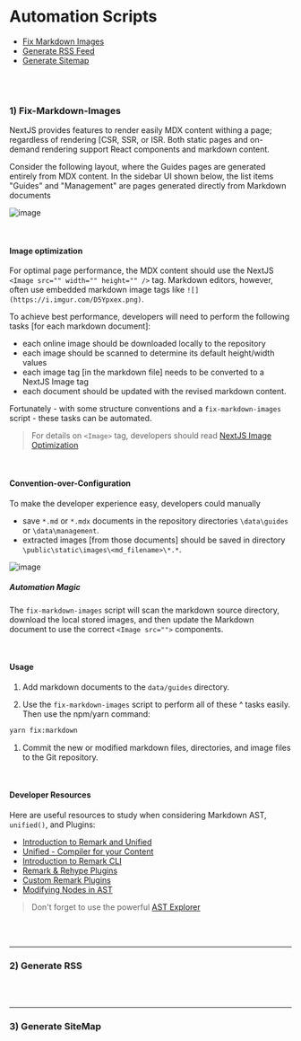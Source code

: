 # Automation Scripts

- [Fix Markdown Images](#1-fix-markdown-images)
- [Generate RSS Feed](#2-generate-rss)
- [Generate Sitemap](#3-generate-sitemap)

<br/>
<br/>

### 1) Fix-Markdown-Images

NextJS provides features to render easily MDX content withing a page; regardless of rendering [CSR, SSR, or ISR. Both static pages and on-demand rendering support React components and markdown content.

Consider the following layout, where the Guides pages are generated entirely from MDX content. In the sidebar UI shown below, the list items "Guides" and "Management" are pages generated directly from Markdown documents

![image](https://user-images.githubusercontent.com/210413/106522421-55650f80-64a5-11eb-8d5b-409d9a2228a7.png)

<br/>

#### Image optimization

For optimal page performance, the MDX content should use the NextJS `<Image src="" width="" height="" />` tag.
Markdown editors, however, often use embedded markdown image tags like `![](https://i.imgur.com/D5Ypxex.png)`.

To achieve best performance, developers will need to perform the following tasks [for each markdown document]:

- each online image should be downloaded locally to the repository
- each image should be scanned to determine its default height/width values
- each image tag [in the markdown file] needs to be converted to a NextJS Image tag
- each document should be updated with the revised markdown content.

Fortunately - with some structure conventions and a `fix-markdown-images` script - these tasks can be automated.

> For details on `<Image>` tag, developers should read [NextJS Image Optimization](https://nextjs.org/docs/basic-features/image-optimization)

<br/>

#### Convention-over-Configuration

To make the developer experience easy, developers could manually

- save `*.md` or `*.mdx` documents in the repository directories `\data\guides` or `\data\management`.
- extracted images [from those documents] should be saved in directory `\public\static\images\<md_filename>\*.*`.

![image](https://user-images.githubusercontent.com/210413/106521268-965c2480-64a3-11eb-811d-1341f1f35c03.png)

##### Automation Magic

The `fix-markdown-images` script will scan the markdown source directory, download the local stored images, and then update the Markdown document to use the correct `<Image src="">` components.

<br/>

#### Usage

1. Add markdown documents to the `data/guides` directory.

2. Use the `fix-markdown-images` script to perform all of these ^ tasks easily. Then use the npm/yarn command:

```bash
yarn fix:markdown
```

1. Commit the new or modified markdown files, directories, and image files to the Git repository.

<br/>

#### Developer Resources

Here are useful resources to study when considering Markdown AST, `unified()`, and Plugins:

- [Introduction to Remark and Unified](https://braincoke.fr/blog/2020/03/an-introduction-to-unified-and-remark/#the-unified-collective)
- [Unified - Compiler for your Content](https://egghead.io/playlists/unified-the-compiler-for-your-content-5b8ff958)
- [Introduction to Remark CLI](https://egghead.io/lessons/javascript-introduction-to-the-remark-cli)
- [Remark & Rehype Plugins](https://www.ryanfiller.com/blog/remark-and-rehype-plugins)
- [Custom Remark Plugins](https://www.gatsbyjs.com/tutorial/remark-plugin-tutorial/)
- [Modifying Nodes in AST](https://css-tricks.com/how-to-modify-nodes-in-an-abstract-syntax-tree/)

> Don't forget to use the powerful [AST Explorer](https://astexplorer.net/)

<br/>
<br/>

---

### 2) Generate RSS

<br/>
<br/>

---

### 3) Generate SiteMap
